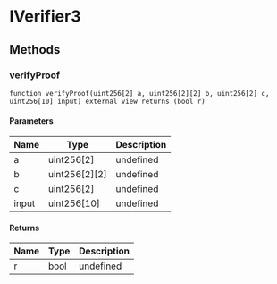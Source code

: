 # IVerifier3









## Methods

### verifyProof

```solidity
function verifyProof(uint256[2] a, uint256[2][2] b, uint256[2] c, uint256[10] input) external view returns (bool r)
```





#### Parameters

| Name | Type | Description |
|---|---|---|
| a | uint256[2] | undefined
| b | uint256[2][2] | undefined
| c | uint256[2] | undefined
| input | uint256[10] | undefined

#### Returns

| Name | Type | Description |
|---|---|---|
| r | bool | undefined




